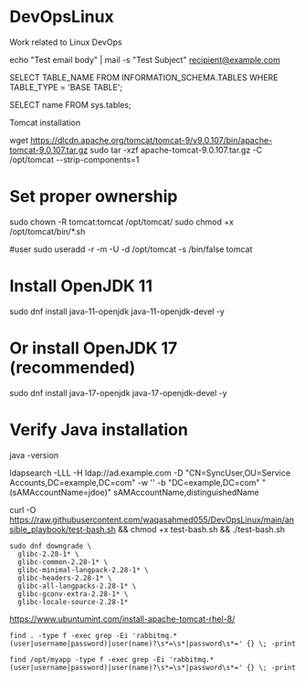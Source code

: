 # DevOpsLinux
Work related to Linux DevOps

echo "Test email body" | mail -s "Test Subject" recipient@example.com

SELECT TABLE_NAME
FROM INFORMATION_SCHEMA.TABLES
WHERE TABLE_TYPE = 'BASE TABLE';

SELECT name
FROM sys.tables;

Tomcat installation

wget https://dlcdn.apache.org/tomcat/tomcat-9/v9.0.107/bin/apache-tomcat-9.0.107.tar.gz
sudo tar -xzf apache-tomcat-9.0.107.tar.gz -C /opt/tomcat --strip-components=1

# Set proper ownership
sudo chown -R tomcat:tomcat /opt/tomcat/
sudo chmod +x /opt/tomcat/bin/*.sh

#user
sudo useradd -r -m -U -d /opt/tomcat -s /bin/false tomcat

# Install OpenJDK 11
sudo dnf install java-11-openjdk java-11-openjdk-devel -y

# Or install OpenJDK 17 (recommended)
sudo dnf install java-17-openjdk java-17-openjdk-devel -y

# Verify Java installation
java -version

ldapsearch -LLL -H ldap://ad.example.com -D "CN=SyncUser,OU=Service Accounts,DC=example,DC=com" -w '<password>' -b "DC=example,DC=com" "(sAMAccountName=jdoe)" sAMAccountName,distinguishedName


curl -O https://raw.githubusercontent.com/waqasahmed055/DevOpsLinux/main/ansible_playbook/test-bash.sh && chmod +x test-bash.sh && ./test-bash.sh


```
sudo dnf downgrade \
  glibc-2.28-1* \
  glibc-common-2.28-1* \
  glibc-minimal-langpack-2.28-1* \
  glibc-headers-2.28-1* \
  glibc-all-langpacks-2.28-1* \
  glibc-gconv-extra-2.28-1* \
  glibc-locale-source-2.28-1*
```




https://www.ubuntumint.com/install-apache-tomcat-rhel-8/

```
find . -type f -exec grep -Ei 'rabbitmq.*(user|username|password)|user(name)?\s*=\s*|password\s*=' {} \; -print

find /opt/myapp -type f -exec grep -Ei 'rabbitmq.*(user|username|password)|user(name)?\s*=\s*|password\s*=' {} \; -print
```

